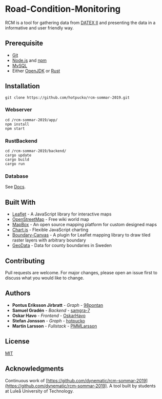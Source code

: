 # Road-Condition-Monitoring
RCM is a tool for gathering data from [DATEX II](https://datex2.eu/) and presenting the data in a informative and user friendly way.

## Prerequisite
- [Git](https://git-scm.com/book/en/v2/Getting-Started-Installing-Git)
- [Node.js](https://nodejs.org/en/download/) and [npm](https://docs.npmjs.com/downloading-and-installing-node-js-and-npm)
- [MySQL](https://www.tutorialspoint.com/mysql/mysql-installation.htm)
- Either [OpenJDK](https://openjdk.java.net/install/) or [Rust](https://www.rust-lang.org/tools/install)

## Installation


```
git clone https://github.com/hotpucko/rcm-sommar-2019.git
```

### Webserver
```
cd /rcm-sommar-2019/app/
npm install
npm start
```

### RustBackend

```
cd /rcm-sommar-2019/backend/
cargo update
cargo build
cargo run
```

### Database

See [Docs](https://dev.mysql.com/doc/).


## Built With
* [Leaflet](https://leafletjs.com/) - A JavaScript library for interactive maps
* [OpenStreetMap](https://www.openstreetmap.org/#map=5/62.994/17.637) -  Free wiki world map
* [MapBox](https://www.mapbox.com/) - An open source mapping platform for custom designed maps
* [Chart.js](https://www.chartjs.org/) - Flexible JavaScript charting
* [Boundary-Canvas](https://github.com/aparshin/leaflet-boundary-canvas/) - A plugin for Leaflet mapping library to draw tiled raster layers with arbitrary boundary
* [GeoData](http://kodapan.se/geodata/data/2015-06-26/laen-kustlinjer.geo.json) - Data for county boundaries in Sweden

## Contributing

Pull requests are welcome. For major changes, please open an issue first to discuss what you would like to change.

## Authors
* **Pontus Eriksson Jirbratt** - *Graph* - [98pontan](https://github.com/98pontan)
* **Samuel Gradén** - *Backend* - [samgra-7](https://github.com/samgra-7)
* **Oskar Havo** - *Frontend* - [OskarHavo](https://github.com/OskarHavo)
* **Stefan Jonsson** - *Graph* - [hotpucko](https://github.com/hotpucko)
* **Martin Larsson** - *Fullstack* - [PMMLarsson](https://github.com/PMMLarsson)




## License
[MIT](https://choosealicense.com/licenses/mit/)

## Acknowledgments
Continuous work of [https://github.com/dynematic/rcm-sommar-2019](https://github.com/dynematic/rcm-sommar-2019). A tool built by students at Luleå University of Technology.
